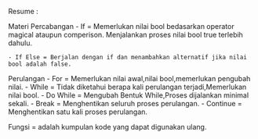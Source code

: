 Resume : 

Materi Percabangan
    - If =  Memerlukan nilai bool bedasarkan operator magical ataupun comperison.
            Menjalankan proses nilai bool true terlebih dahulu.

    - If Else = Berjalan dengan if dan menambahkan alternatif jika nilai bool adalah false.


Perulangan 
    - For   =   Memerlukan nilai awal,nilai bool,memerlukan pengubah nilai.
    - While =   Tidak diketahui berapa kali perulangan terjadi,Memerlukan nilai bool.
    - Do While = Mengubah Bentuk While,Proses dijalankan minimal sekali.
    - Break =   Menghentikan seluruh proses perulangan.
    - Continue = Menghentikan satu kali proses perulangan.

Fungsi = adalah kumpulan kode yang dapat digunakan ulang.

